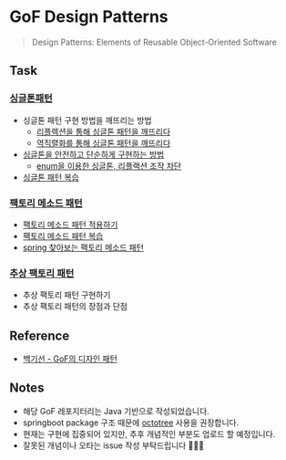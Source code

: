 # GoF Design Patterns
> Design Patterns: Elements of Reusable Object-Oriented Software

## Task
### [싱글톤패턴](./src/main/java/com/pattern/GoF/singleton)
* 싱글톤 패턴 구현 방법을 깨뜨리는 방법
    * [리플렉션을 통해 싱글톤 패턴을 깨뜨리다](src/test/java/com/pattern/GoF/singleton/crashSingleton/SettingsTest.java)
    * [역직렬화를 통해 싱글톤 패턴을 깨뜨리다](src/test/java/com/pattern/GoF/singleton/crashSingleton/SettingsTest2.java)  
* [싱글톤을 안전하고 단순하게 구현하는 방법](./src/main/java/com/pattern/GoF/singleton/enumType/Settings.java)
    * [enum을 이용한 싱글톤, 리플랙션 조작 차단](./src/test/java/com/pattern/GoF/singleton/enumType/SettingsTest.java)
* [싱글톤 패턴 복습](./readmeFiles/singleton-review.md)

### [팩토리 메소드 패턴](./readmeFiles/Factory-pattern.md)
* [팩토리 메소드 패턴 적용하기](./src/main/java/com/pattern/GoF/factory/applied)
* [팩토리 메소드 패턴 복습](./readmeFiles/factory-pattern-review.md)
* [spring 찾아보는 팩토리 메소드 패턴](./src/main/java/com/pattern/GoF/factory/spring)

### [추상 팩토리 패턴](./readmeFiles/abstract-factory-pattern.md)
* 추상 팩토리 패턴 구현하기
* 추상 팩토리 패턴의 장점과 단점

## Reference
* [백기선 - GoF의 디자인 패턴](https://inf.run/kdrm)

## Notes
* 해당 GoF 레포지터리는 Java 기반으로 작성되었습니다.
* springboot package 구조 때문에 [octotree](https://www.octotree.io/) 사용을 권장합니다.
* 현재는 구현에 집중되어 있지만, 추후 개념적인 부분도 업로드 할 예정입니다.
* 잘못된 개념이나 오타는 issue 작성 부탁드립니다 🙇🏻‍♂️
